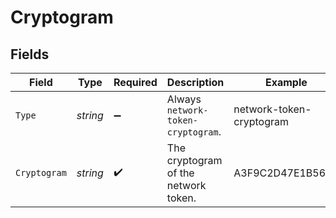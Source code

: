 # Cryptogram


## Fields

| Field                                | Type                                 | Required                             | Description                          | Example                              |
| ------------------------------------ | ------------------------------------ | ------------------------------------ | ------------------------------------ | ------------------------------------ |
| `Type`                               | *string*                             | :heavy_minus_sign:                   | Always `network-token-cryptogram`.   | network-token-cryptogram             |
| `Cryptogram`                         | *string*                             | :heavy_check_mark:                   | The cryptogram of the network token. | A3F9C2D47E1B56A9                     |